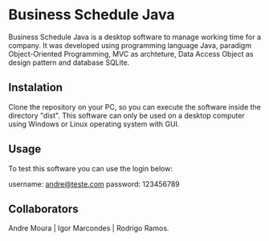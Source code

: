 # Business Schedule Java

Business Schedule Java is a desktop software to manage working time for a company.
It was developed using programming language Java, paradigm Object-Oriented Programming, MVC as archteture, Data Access Object as design pattern and database SQLite.

## Instalation

Clone the repository on your PC, so you can execute the software inside the directory "dist".
This software can only be used on a desktop computer using Windows or Linux operating system with GUI.

## Usage

To test this software you can use the login below:

username: andre@teste.com
password: 123456789

## Collaborators

Andre Moura | Igor Marcondes | Rodrigo Ramos.
